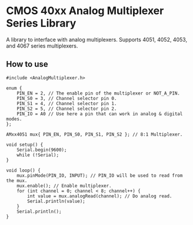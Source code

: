 # CMOS 40xx Analog Multiplexer Series Library
A library to interface with analog multiplexers. Supports 4051, 4052, 4053, and
4067 series multiplexers.

## How to use
```
#include <AnalogMultiplexer.h>

enum {
	PIN_EN = 2, // The enable pin of the multiplexer or NOT_A_PIN.
	PIN_S0 = 3, // Channel selector pin 0.
	PIN_S1 = 4, // Channel selector pin 1.
	PIN_S2 = 5, // Channel selector pin 2.
	PIN_IO = A0 // Use here a pin that can work in analog & digital modes.
};

AMxx4051 mux{ PIN_EN, PIN_S0, PIN_S1, PIN_S2 }; // 8:1 Multiplexer.

void setup() {
	Serial.begin(9600);
	while (!Serial);
}

void loop() {
	mux.pinMode(PIN_IO, INPUT); // PIN_IO will be used to read from the mux.
	mux.enable(); // Enable multiplexer.
	for (int channel = 0; channel < 8; channel++) {
		int value = mux.analogRead(channel); // Do analog read.
		Serial.println(value);
	}
	Serial.println();
}
```
